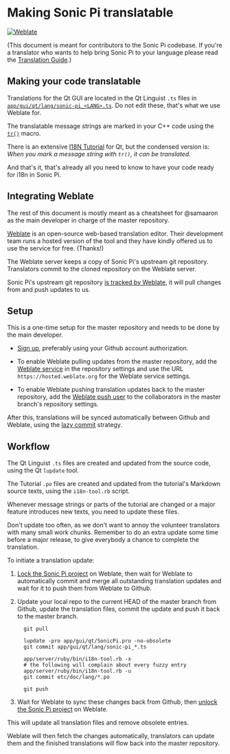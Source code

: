 # Making Sonic Pi translatable

[![Weblate](https://hosted.weblate.org/widgets/sonic-pi/-/svg-badge.svg)](https://hosted.weblate.org/engage/sonic-pi/)

(This document is meant for contributors to the Sonic Pi codebase. If 
you're a translator who wants to help bring Sonic Pi to your language 
please read the [Translation Guide](TRANSLATION.md).)

## Making your code translatable

Translations for the Qt GUI are located in the Qt Linguist `.ts` files 
in [`app/gui/qt/lang/sonic-pi_<LANG>.ts`](./app/gui/qt/lang/). Do not 
edit these, that's what we use Weblate for.

The translatable message strings are marked in your C++ code using the 
[`tr()`](https://wiki.qt.io/QtInternationalization#What_is_tr.28.29.3F) 
macro.

There is an extensive [I18N 
Tutorial](http://doc.qt.io/qt-5/internationalization.html) for Qt, but 
the condensed version is: _When you mark a message string with `tr()`, 
it can be translated._

And that's it, that's already all you need to know to have your code
ready for i18n in Sonic Pi.

## Integrating Weblate

The rest of this document is mostly meant as a cheatsheet for @samaaron 
as the main developer in charge of the master repository.

[Weblate](https://weblate.org) is an open-source web-based translation 
editor. Their development team runs a hosted version of the tool and 
they have kindly offered us to use the service for free. (Thanks!)

The Weblate server keeps a copy of Sonic Pi's upstream git repository. 
Translators commit to the cloned repository on the Weblate server.

Sonic Pi's upstream git repository [is tracked by 
Weblate](http://weblate.readthedocs.io/en/latest/admin/continuous.html), 
it will pull changes from and push updates to us.

## Setup

This is a one-time setup for the master repository and needs to be done 
by the main developer.

- [Sign up](https://hosted.weblate.org/accounts/register/),
  preferably using your Github account authorization.

- To enable Weblate pulling updates from the master repository, add the
  [Weblate service](https://docs.weblate.org/en/latest/admin/continuous.html#github-setup)
  in the repository settings and use the URL
  `https://hosted.weblate.org` for the Weblate service settings.

- To enable Weblate pushing translation updates back to the master 
  repository, add the [Weblate push user](https://github.com/weblate) 
  to the collaborators in the master branch's repository settings.

After this, translations will be synced automatically between Github 
and Weblate, using the [lazy 
commit](http://weblate.readthedocs.io/en/latest/admin/continuous.html#lazy-commits) 
strategy.

## Workflow

The Qt Linguist `.ts` files are created and updated from the source 
code, using the Qt `lupdate` tool.

The Tutorial `.po` files are created and updated from the tutorial's
Markdown source texts, using the `i18n-tool.rb` script.

Whenever message strings or parts of the tutorial are changed or a
major feature introduces new texts, you need to update these files.

Don't update too often, as we don't want to annoy the volunteer 
translators with many small work chunks. Remember to do an extra update 
some time before a major release, to give everybody a chance to 
complete the translation.

To initiate a translation update:

1. [Lock the Sonic Pi project](https://hosted.weblate.org/projects/sonic-pi/#repository)
   on Weblate, then wait for Weblate to automatically commit and merge
   all outstanding  translation updates and wait for it to push them from
   Weblate to Github.

2. Update your local repo to the current HEAD of the master branch from 
   Github, update the translation files, commit the update and push it
   back to the master branch.
  
   ```
     git pull

     lupdate -pro app/gui/qt/SonicPi.pro -no-obsolete
     git commit app/gui/qt/lang/sonic-pi_*.ts

     app/server/ruby/bin/i18n-tool.rb -x
     # the following will complain about every fuzzy entry
     app/server/ruby/bin/i18n-tool.rb -u
     git commit etc/doc/lang/*.po
     
     git push
   ```

3. Wait for Weblate to sync these changes back from Github, then
   [unlock the Sonic Pi project](https://hosted.weblate.org/projects/sonic-pi/#repository)
   on Weblate.

This will update all translation files and remove obsolete entries.

Weblate will then fetch the changes automatically, translators can 
update them and the finished translations will flow back into the 
master repository.
